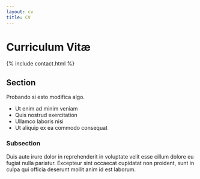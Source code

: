 ```yaml
---
layout: cv
title: CV
---
```


# Curriculum Vitæ

{% include contact.html %}

## Section

Probando si esto modifica algo.

* Ut enim ad minim veniam
* Quis nostrud exercitation
* Ullamco laboris nisi
* Ut aliquip ex ea commodo consequat

### Subsection

Duis aute irure dolor in reprehenderit in voluptate velit esse cillum dolore eu fugiat nulla pariatur. Excepteur sint occaecat cupidatat non proident, sunt in culpa qui officia deserunt mollit anim id est laborum.
